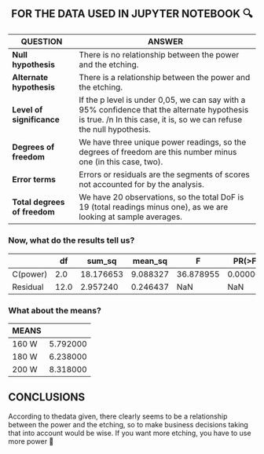 ## <p align="center"> FOR THE DATA USED IN JUPYTER NOTEBOOK :mag: </p>
| QUESTION | ANSWER |
|---|---|
| **Null hypothesis** | There is no relationship between the power and the etching. |
| **Alternate hypothesis** | There is a relationship between the power and the etching. |
| **Level of significance** | If the p level is under 0,05, we can say with a 95% confidence that the alternate hypothesis is true. /n In this case, it is, so we can refuse the null hypothesis. |
| **Degrees of freedom** | We have three unique power readings, so the degrees of freedom are this number minus one (in this case, two). |
| **Error terms** | Errors or residuals are the segments of scores not accounted for by the analysis. |
| **Total degrees of freedom** | We have 20 observations, so the total DoF is 19 (total readings minus one), as we are looking at sample averages. |

### Now, what do the results tell us?

|| df | sum_sq	| mean_sq |	F |	PR(>F)|
|---|---|---|---|---|---|
| C(power) |	2.0	| 18.176653	| 9.088327	| 36.878955	| 0.000008 |
| Residual	| 12.0	| 2.957240	| 0.246437	| NaN	| NaN |

### What about the means?

|**MEANS**||
|---|---|
| 160 W | 5.792000 |
| 180 W | 6.238000 |
| 200 W | 8.318000 |

## **CONCLUSIONS**

According to thedata given, there clearly seems to be a relationship between the power and the etching, so to make business decisions taking that into account would be wise.
If you want more etching, you have to use more power :muscle:
